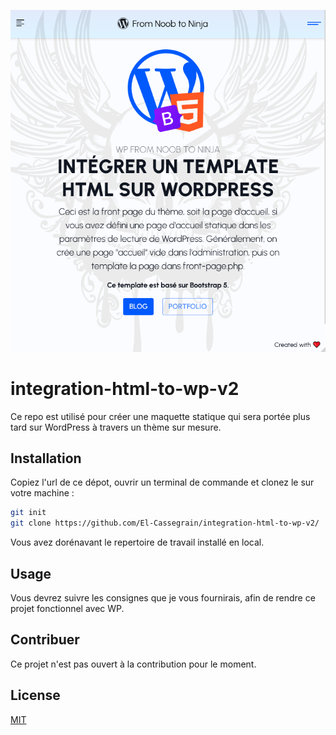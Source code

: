 ![screenshot repo](https://github.com/El-Cassegrain/integration-html-to-wp-v2/blob/main/screenshot-better.png?raw=true)

# integration-html-to-wp-v2

Ce repo est utilisé pour créer une maquette statique qui sera portée plus tard sur WordPress à travers un thème sur mesure.

## Installation

Copiez l'url de ce dépot, ouvrir un terminal de commande et clonez le sur votre machine :

```bash
git init
git clone https://github.com/El-Cassegrain/integration-html-to-wp-v2/
```
Vous avez dorénavant le repertoire de travail installé en local.


## Usage
Vous devrez suivre les consignes que je vous fournirais, afin de rendre ce projet fonctionnel avec WP.

## Contribuer

Ce projet n'est pas ouvert à la contribution pour le moment.

## License

[MIT](https://choosealicense.com/licenses/mit/)
